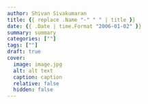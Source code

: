 ```yaml
---
author: Shivan Sivakumaran
title: {{ replace .Name "-" " " | title }}
date: {{ .Date | time.Format "2006-01-02" }}
summary: summary
categories: [""]
tags: [""]
draft: true
cover:
  image: image.jpg
  alt: alt text
  caption: caption
  relative: false
  hidden: false
---
```

